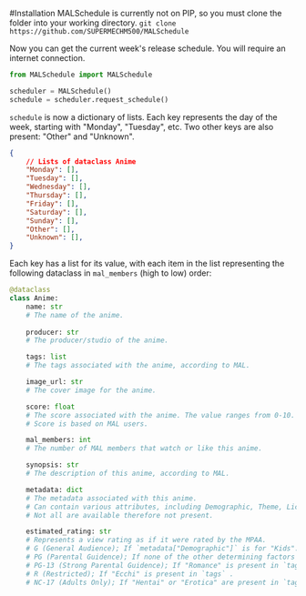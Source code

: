 #Installation
MALSchedule is currently not on PIP, so you must clone the folder into your working directory.
`git clone https://github.com/SUPERMECHM500/MALSchedule`

Now you can get the current week's release schedule. You will require an internet connection.
```py
from MALSchedule import MALSchedule

scheduler = MALSchedule()
schedule = scheduler.request_schedule()
```

`schedule` is now a dictionary of lists. Each key represents the day of the week, starting with "Monday", "Tuesday", etc. Two other keys are also present: "Other" and "Unknown".
```json
{
    // Lists of dataclass Anime
    "Monday": [],
    "Tuesday": [],
    "Wednesday": [],
    "Thursday": [],
    "Friday": [],
    "Saturday": [],
    "Sunday": [],
    "Other": [],
    "Unknown": [],
}
```

Each key has a list for its value, with each item in the list representing the following dataclass in `mal_members` (high to low) order:
```py
@dataclass
class Anime:
    name: str  
    # The name of the anime.
    
    producer: str  
    # The producer/studio of the anime.

    tags: list  
    # The tags associated with the anime, according to MAL.

    image_url: str  
    # The cover image for the anime.

    score: float  
    # The score associated with the anime. The value ranges from 0-10. 
    # Score is based on MAL users.

    mal_members: int  
    # The number of MAL members that watch or like this anime.

    synopsis: str  
    # The description of this anime, according to MAL.

    metadata: dict  
    # The metadata associated with this anime. 
    # Can contain various attributes, including Demographic, Theme, Licensor (where you can watch it), etc. 
    # Not all are available therefore not present.

    estimated_rating: str
    # Represents a view rating as if it were rated by the MPAA.
    # G (General Audience); If `metadata["Demographic"]` is for "Kids".
    # PG (Parental Guidence); If none of the other determining factors are met.
    # PG-13 (Strong Parental Guidence); If "Romance" is present in `tags`.
    # R (Restricted); If "Ecchi" is present in `tags` .
    # NC-17 (Adults Only); If "Hentai" or "Erotica" are present in `tags`.
```